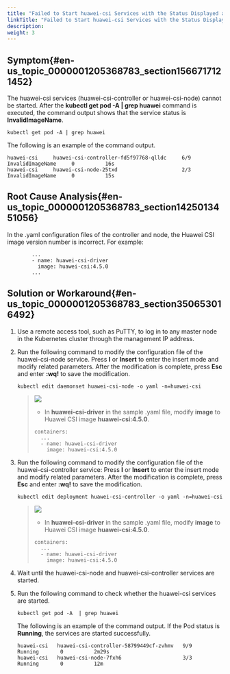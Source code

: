 ```yaml
---
title: "Failed to Start huawei-csi Services with the Status Displayed as InvalidImageName"
linkTitle: "Failed to Start huawei-csi Services with the Status Displayed as InvalidImageName"
description: 
weight: 3
---
```


## Symptom{#en-us_topic_0000001205368783_section1566717121452}

The huawei-csi services \(huawei-csi-controller or huawei-csi-node\) cannot be started. After the  **kubectl get pod -A | grep huawei**  command is executed, the command output shows that the service status is  **InvalidImageName**.

```
kubectl get pod -A | grep huawei
```

The following is an example of the command output.

```
huawei-csi     huawei-csi-controller-fd5f97768-qlldc     6/9     InvalidImageName     0          16s
huawei-csi     huawei-csi-node-25txd                     2/3     InvalidImageName     0          15s
```

## Root Cause Analysis{#en-us_topic_0000001205368783_section1425013451056}

In the .yaml configuration files of the controller and node, the Huawei CSI image version number is incorrect. For example:

```
        ...
        - name: huawei-csi-driver
          image: huawei-csi:4.5.0
        ...
```

## Solution or Workaround{#en-us_topic_0000001205368783_section350653016492}

1.  Use a remote access tool, such as PuTTY, to log in to any master node in the Kubernetes cluster through the management IP address.
2.  Run the following command to modify the configuration file of the huawei-csi-node service. Press  **I**  or  **Insert**  to enter the insert mode and modify related parameters. After the modification is complete, press  **Esc**  and enter  **:wq!**  to save the modification.

    ```
    kubectl edit daemonset huawei-csi-node -o yaml -n=huawei-csi
    ```

    >![](/css-docs/public_sys-resources/en/icon-note.gif)
    >-   In  **huawei-csi-driver**  in the sample .yaml file, modify  **image**  to Huawei CSI image  **huawei-csi:4.5.0**.
    >    ```
    >    containers:
    >      ...
    >      - name: huawei-csi-driver
    >        image: huawei-csi:4.5.0
    >    ```

3.  Run the following command to modify the configuration file of the huawei-csi-controller service: Press  **I**  or  **Insert**  to enter the insert mode and modify related parameters. After the modification is complete, press  **Esc**  and enter  **:wq!**  to save the modification.

    ```
    kubectl edit deployment huawei-csi-controller -o yaml -n=huawei-csi
    ```

    >![](/css-docs/public_sys-resources/en/icon-note.gif)
    >-   In  **huawei-csi-driver**  in the sample .yaml file, modify  **image**  to Huawei CSI image  **huawei-csi:4.5.0**.
    >    ```
    >    containers:
    >      ...
    >      - name: huawei-csi-driver
    >        image: huawei-csi:4.5.0
    >    ```

4.  Wait until the huawei-csi-node and huawei-csi-controller services are started.
5.  Run the following command to check whether the huawei-csi services are started.

    ```
    kubectl get pod -A  | grep huawei
    ```

    The following is an example of the command output. If the Pod status is  **Running**, the services are started successfully.

    ```
    huawei-csi   huawei-csi-controller-58799449cf-zvhmv   9/9     Running       0          2m29s
    huawei-csi   huawei-csi-node-7fxh6                    3/3     Running       0          12m
    ```

